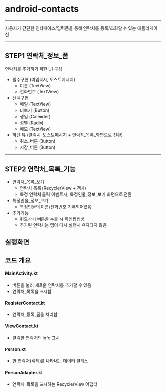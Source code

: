 # android-contacts
***
사용자가 간단한 인터페이스/입력폼을 통해 연락처를 등록/조회할 수 있는 애플리케이션
***
## STEP1 연락처_정보_폼 
연락처를 추가하기 위한 UI 구성 
- 필수구현 (미입력시, 토스트메시지)
  - 이름 (TextView)
  - 전화번호 (TextView)
- 선택구현
  - 메일 (TextView)
  * 더보기 (Button)
  - 생일 (Calender)
  - 성별 (Radio)
  - 메모 (TextView)
- 하단 뷰 (클릭시, 토스트메시지 + 연락처_목록_화면으로 전환)
  - 취소_버튼 (Button)
  - 저장_버튼 (Button)

***

## STEP2 연락처_목록_기능

+ 연락처_목록_보기
  - 연락처 목록 (RecyclerView + 객체)
  - 특정 연락처 클릭 이벤트시, 특정인물_정보_보기 화면으로 전환
+ 특정인물_정보_보기
  - 특정인물의 이름/전화번호 기록되어있음
+ 추가기능
  - 뒤로가기 버튼을 누를 시 확인팝업창
  - 추가된 연락처는 앱이 다시 실행시 유지되지 않음

## 실행화면


## 코드 개요
#### MainActivity.kt
+ 버튼을 눌러 새로운 연락처를 추가할 수 있음
+ 연락처_목록을 표시함 
#### RegisterContact.kt
+ 연락처_등록_폼을 처리함
#### ViewContact.kt
+ 클릭한 연락처의 Info 표시
#### Person.kt
+ 한 연락처(객체)를 나타내는 데이터 클래스
#### PersonAdapter.kt
+ 연락처_목록을 표시하는 RecyclerView 어댑터
